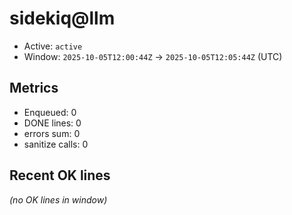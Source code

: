 # sidekiq@llm

- Active: `active`
- Window: `2025-10-05T12:00:44Z` → `2025-10-05T12:05:44Z` (UTC)

## Metrics
- Enqueued: 0
- DONE lines: 0
- errors sum: 0
- sanitize calls: 0

## Recent OK lines
_(no OK lines in window)_
